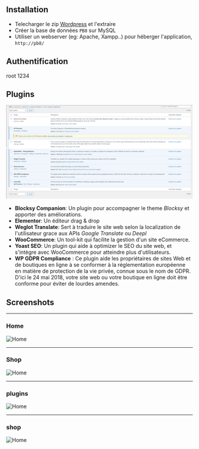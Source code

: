 ## Installation
- Telecharger le zip [Wordpress](https://wordpress.org/)
 et l'extraire
- Créer la base de données `PB8` sur MySQL
- Utiliser un webserver (eg: Apache, Xampp..) pour héberger l'application, 
`http://pb8/`

## Authentification
root 
1234

## Plugins
![Plugins](./shots/plugins.png)
- **Blocksy Companion**: Un plugin pour accompagner le theme *Blocksy* et apporter des améliorations.
- **Elementor**: Un éditeur drag & drop
- **Weglot Translate**: Sert à traduire le site web selon la localization de l'utilisateur grace aux APIs *Google Translate* ou *Deepl*
- **WooCommerce**: Un tool-kit qui facilite la gestion d'un site eCommerce.
- **Yoast SEO**: Un plugin qui aide à optimizer le SEO du site web, et s'intègre avec WooCommerce pour atteindre plus d'utilisateurs.
- **WP GDPR Compliance** : Ce plugin aide les propriétaires de sites Web et de boutiques en ligne à se conformer à la réglementation européenne en matière de protection de la vie privée, connue sous le nom de GDPR. D'ici le 24 mai 2018, votre site web ou votre boutique en ligne doit être conforme pour éviter de lourdes amendes.
## Screenshots
***
### **Home**
![Home](shots/Home.jpeg)
***
### **Shop**
![Home](shots/account.jpeg)
***
### **plugins**
![Home](shots/Plugins.jpeg)
***
### **shop**
![Home](shots/shop.jpeg)
